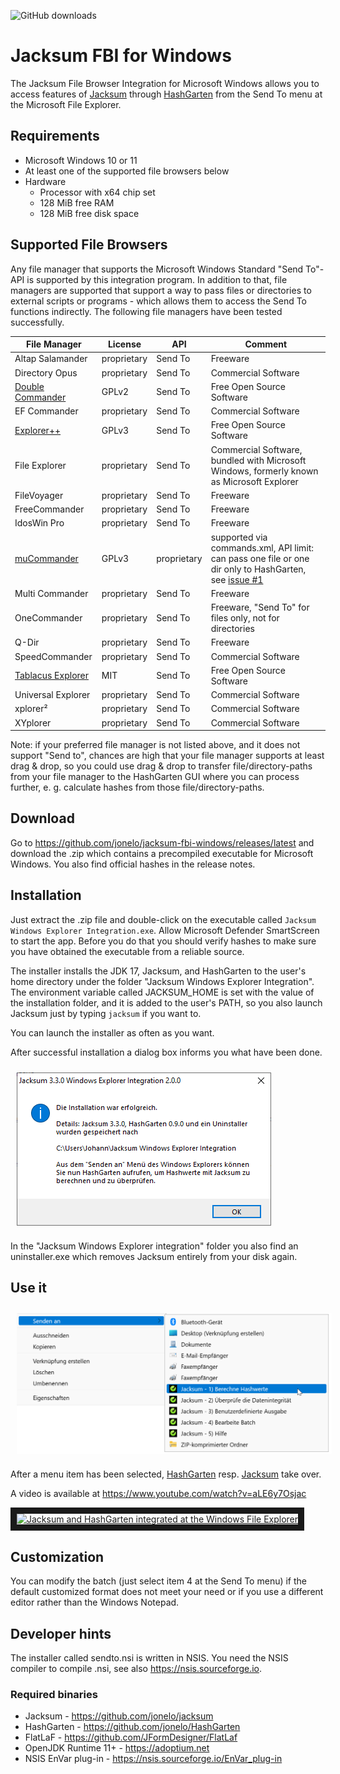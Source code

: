 ![GitHub downloads](https://img.shields.io/github/downloads/jonelo/jacksum-fbi-windows/total?color=green)

# Jacksum FBI for Windows

The Jacksum File Browser Integration for Microsoft Windows allows you to access features of [Jacksum](https://github.com/jonelo/jacksum) through [HashGarten](https://github.com/jonelo/HashGarten) from the Send To menu at the Microsoft File Explorer.

## Requirements

  * Microsoft Windows 10 or 11
  * At least one of the supported file browsers below
  * Hardware
    * Processor with x64 chip set
    * 128 MiB free RAM
    * 128 MiB free disk space
   
## Supported File Browsers

Any file manager that supports the Microsoft Windows Standard "Send To"-API is supported by this integration program. In addition to that, file managers are supported that support a way to pass files or directories to external scripts or programs - which allows them to access the Send To functions indirectly. The following file managers have been tested successfully.

| File Manager                                                      | License     | API         | Comment                                                                     |
|-------------------------------------------------------------------|-------------|-------------|-----------------------------------------------------------------------------|
| Altap Salamander                                                  | proprietary | Send To     | Freeware                                                                    |
| Directory Opus                                                    | proprietary | Send To     | Commercial Software                                                         |
| [Double Commander](https://sourceforge.net/projects/doublecmd/)   | GPLv2       | Send To     | Free Open Source Software                                                   |
| EF Commander                                                      | proprietary | Send To     | Commercial Software                                                         |
| [Explorer++](https://github.com/derceg/explorerplusplus)          | GPLv3       | Send To     | Free Open Source Software                                                   |
| File Explorer                                                     | proprietary | Send To     | Commercial Software, bundled with Microsoft Windows, formerly known as Microsoft Explorer |
| FileVoyager                                                       | proprietary | Send To     | Freeware                                                                    |
| FreeCommander                                                     | proprietary | Send To     | Freeware                                                                    |
| IdosWin Pro                                                       | proprietary | Send To     | Freeware
| [muCommander](https://github.com/mucommander/mucommander)         | GPLv3       | proprietary | supported via commands.xml, API limit: can pass one file or one dir only to HashGarten, see [issue #1](https://github.com/jonelo/jacksum-fbi-windows/issues)  |
| Multi Commander                                                   | proprietary | Send To     | Freeware                                                                    |
| OneCommander                                                      | proprietary | Send To     | Freeware, "Send To" for files only, not for directories                     |
| Q-Dir                                                             | proprietary | Send To     | Freeware                                                                    |
| SpeedCommander                                                    | proprietary | Send To     | Commercial Software                                                         |
| [Tablacus Explorer](https://github.com/tablacus/TablacusExplorer) | MIT         | Send To     | Free Open Source Software                                                   |
| Universal Explorer                                                | proprietary | Send To     | Commercial Software                                                         |
| xplorer²                                                          | proprietary | Send To     | Commercial Software                                                         |
| XYplorer                                                          | proprietary | Send To     | Commercial Software                                                         |

Note: if your preferred file manager is not listed above, and it does not support "Send to", chances are high that your file manager supports at least drag & drop, so you could use drag & drop to transfer file/directory-paths from your file manager to the HashGarten GUI where you can process further, e. g. calculate hashes from those file/directory-paths.

## Download

Go to https://github.com/jonelo/jacksum-fbi-windows/releases/latest and download the .zip which contains a precompiled executable for Microsoft Windows.
You also find official hashes in the release notes.

## Installation

Just extract the .zip file and double-click on the executable called `Jacksum Windows Explorer Integration.exe`.
Allow Microsoft Defender SmartScreen to start the app. Before you do that you should verify hashes to make sure you have obtained the executable from a reliable source.

The installer installs the JDK 17, Jacksum, and HashGarten to the user's home directory under the folder "Jacksum Windows Explorer Integration". The environment variable called
JACKSUM_HOME is set with the value of the installation folder, and it is added to the user's PATH, so you also launch Jacksum just by typing `jacksum` if you want to.

You can launch the installer as often as you want.

After successful installation a dialog box informs you what have been done.

<img src="https://raw.githubusercontent.com/jonelo/jacksum-fbi-windows/main/docs/images/Jacksum_Windows_Explorer_Integration_2.0.0.png" alt="Jacksum File Explorer Integration Installation" style="vertical-align:top;margin:10px 10px" />

In the "Jacksum Windows Explorer integration" folder you also find an uninstaller.exe which removes
Jacksum entirely from your disk again.

## Use it

<img src="https://raw.githubusercontent.com/jonelo/jacksum-fbi-windows/main/docs/images/sendto-de.png" alt="Send to screenshot" style="vertical-align:top;margin:10px 10px" />

After a menu item has been selected, [HashGarten](https://github.com/jonelo/HashGarten) resp. [Jacksum](https://github.com/jonelo/jacksum) take over.

A video is available at https://www.youtube.com/watch?v=aLE6y7Osjac

<a href="http://www.youtube.com/watch?feature=player_embedded&v=aLE6y7Osjac" target="_blank"><img src="http://img.youtube.com/vi/aLE6y7Osjac/0.jpg" 
alt="Jacksum and HashGarten integrated at the Windows File Explorer" width="240" height="180" border="10" /></a>

## Customization

You can modify the batch (just select item 4 at the Send To menu) if the default customized format does not meet your need or if you use a different editor rather than the Windows Notepad.

## Developer hints

The installer called sendto.nsi is written in NSIS. You need the NSIS compiler to compile .nsi, see also https://nsis.sourceforge.io.

### Required binaries

- Jacksum - https://github.com/jonelo/jacksum
- HashGarten - https://github.com/jonelo/HashGarten
- FlatLaF - https://github.com/JFormDesigner/FlatLaf
- OpenJDK Runtime 11+ - https://adoptium.net
- NSIS EnVar plug-in - https://nsis.sourceforge.io/EnVar_plug-in 
